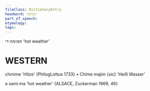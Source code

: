 ```yaml
---
fileClass: DictionaryEntry
headword: חמימה
part_of_speech: 
etymology: 
tags: 
---
```

חמימה
די
'hot weather'

WESTERN
========

chmime 'Hitze' {PhilogLottus 1733}
	•	Chime majim {sic} 'Heiß Wasser'

ə xəmiːmə 'hot weather' {ALSACE, Zuckerman 1969, 46}